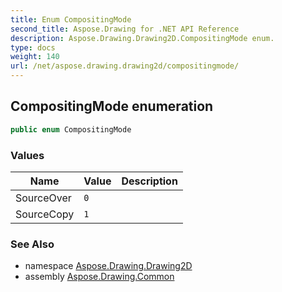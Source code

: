 ```yaml
---
title: Enum CompositingMode
second_title: Aspose.Drawing for .NET API Reference
description: Aspose.Drawing.Drawing2D.CompositingMode enum. 
type: docs
weight: 140
url: /net/aspose.drawing.drawing2d/compositingmode/
---
```

## CompositingMode enumeration

```csharp
public enum CompositingMode
```

### Values

| Name | Value | Description |
| --- | --- | --- |
| SourceOver | `0` |  |
| SourceCopy | `1` |  |

### See Also

* namespace [Aspose.Drawing.Drawing2D](../../aspose.drawing.drawing2d/)
* assembly [Aspose.Drawing.Common](../../)


